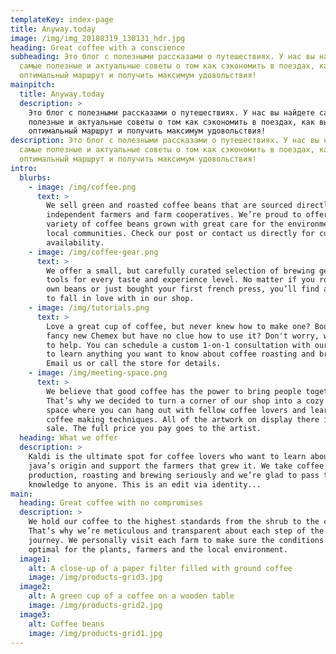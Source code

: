 ```yaml
---
templateKey: index-page
title: Anyway.today
image: /img/img_20180319_130131_hdr.jpg
heading: Great coffee with a conscience
subheading: Это блог с полезными рассказами о путешествиях. У нас вы найдете
  самые полезные и актуальные советы о том как сэкономить в поездах, как выбрать
  оптимальный маршрут и получить максимум удовольствия!
mainpitch:
  title: Anyway.today
  description: >
    Это блог с полезными рассказами о путешествиях. У нас вы найдете самые
    полезные и актуальные советы о том как сэкономить в поездах, как выбрать
    оптимальный маршрут и получить максимум удовольствия!
description: Это блог с полезными рассказами о путешествиях. У нас вы найдете
  самые полезные и актуальные советы о том как сэкономить в поездах, как выбрать
  оптимальный маршрут и получить максимум удовольствия!
intro:
  blurbs:
    - image: /img/coffee.png
      text: >
        We sell green and roasted coffee beans that are sourced directly from
        independent farmers and farm cooperatives. We’re proud to offer a
        variety of coffee beans grown with great care for the environment and
        local communities. Check our post or contact us directly for current
        availability.
    - image: /img/coffee-gear.png
      text: >
        We offer a small, but carefully curated selection of brewing gear and
        tools for every taste and experience level. No matter if you roast your
        own beans or just bought your first french press, you’ll find a gadget
        to fall in love with in our shop.
    - image: /img/tutorials.png
      text: >
        Love a great cup of coffee, but never knew how to make one? Bought a
        fancy new Chemex but have no clue how to use it? Don't worry, we’re here
        to help. You can schedule a custom 1-on-1 consultation with our baristas
        to learn anything you want to know about coffee roasting and brewing.
        Email us or call the store for details.
    - image: /img/meeting-space.png
      text: >
        We believe that good coffee has the power to bring people together.
        That’s why we decided to turn a corner of our shop into a cozy meeting
        space where you can hang out with fellow coffee lovers and learn about
        coffee making techniques. All of the artwork on display there is for
        sale. The full price you pay goes to the artist.
  heading: What we offer
  description: >
    Kaldi is the ultimate spot for coffee lovers who want to learn about their
    java’s origin and support the farmers that grew it. We take coffee
    production, roasting and brewing seriously and we’re glad to pass that
    knowledge to anyone. This is an edit via identity...
main:
  heading: Great coffee with no compromises
  description: >
    We hold our coffee to the highest standards from the shrub to the cup.
    That’s why we’re meticulous and transparent about each step of the coffee’s
    journey. We personally visit each farm to make sure the conditions are
    optimal for the plants, farmers and the local environment.
  image1:
    alt: A close-up of a paper filter filled with ground coffee
    image: /img/products-grid3.jpg
  image2:
    alt: A green cup of a coffee on a wooden table
    image: /img/products-grid2.jpg
  image3:
    alt: Coffee beans
    image: /img/products-grid1.jpg
---
```

